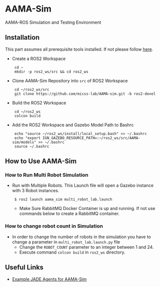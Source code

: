 # AAMA-Sim

AAMA-ROS Simulation and Testing Environment

## Installation

This part assumes all prerequisite tools installed. If not please follow [here](setup.md).

- Create a ROS2 Workspace
  ```
   cd ~
   mkdir -p ros2_ws/src && cd ros2_ws
  ```

- Clone AAMA-Sim Repository into `src` of ROS2 Workspace
  ```
   cd ~/ros2_ws/src
   git clone https://github.com/micss-lab/AAMA-sim.git -b ros2-devel
  ```

- Build the ROS2 Workspace
  ```
   cd ~/ros2_ws
   colcon build
  ```

- Add the ROS2 Workspace and Gazebo Model Path to Bashrc
  ```
   echo "source ~/ros2_ws/install/local_setup.bash" >> ~/.bashrc
   echo "export IGN_GAZEBO_RESOURCE_PATH=:~/ros2_ws/src/AAMA-sim/models" >> ~/.bashrc
   source ~/.bashrc
  ```

## How to Use AAMA-Sim

### How to Run Multi Robot Simulation

- Run with Multiple Robots. This Launch file will open a Gazebo instance with
  3 Robot instances.
  ```
   $ ros2 launch aama_sim multi_robot_lab.launch
  ```

    - Make Sure RabbitMQ Docker Container is up and running. If not use commands below to create a RabbitMQ container.

### How to change robot count in Simulation

- In order to change the number of robots in the simulation you have to change a parameter
  in `multi_robot_lab.launch.py` file
  - Change the `ROBOT_COUNT` parameter to an integer between 1 and 24.
  - Execute command `colcon build` in `ros2_ws` directory.

## Useful Links

- [Example JADE Agents for AAMA-Sim](https://github.com/micss-lab/AAMA-example-agents)